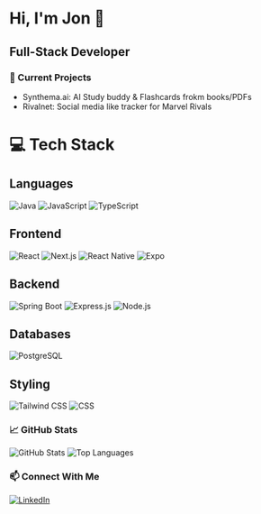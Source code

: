 # Hi, I'm Jon 👋

## Full-Stack Developer 

### 🔭 Current Projects
- Synthema.ai: AI Study buddy & Flashcards frokm books/PDFs
- Rivalnet: Social media like tracker for Marvel Rivals

# 💻 Tech Stack

## Languages
![Java](https://img.shields.io/badge/Java-ED8B00?style=for-the-badge&logo=openjdk&logoColor=white)
![JavaScript](https://img.shields.io/badge/JavaScript-F7DF1E?style=for-the-badge&logo=javascript&logoColor=black)
![TypeScript](https://img.shields.io/badge/TypeScript-007ACC?style=for-the-badge&logo=typescript&logoColor=white)

## Frontend
![React](https://img.shields.io/badge/React-20232A?style=for-the-badge&logo=react&logoColor=61DAFB)
![Next.js](https://img.shields.io/badge/Next.js-000000?style=for-the-badge&logo=next.js&logoColor=white)
![React Native](https://img.shields.io/badge/React_Native-20232A?style=for-the-badge&logo=react&logoColor=61DAFB)
![Expo](https://img.shields.io/badge/Expo-000020?style=for-the-badge&logo=expo&logoColor=white)

## Backend
![Spring Boot](https://img.shields.io/badge/Spring_Boot-6DB33F?style=for-the-badge&logo=spring-boot&logoColor=white)
![Express.js](https://img.shields.io/badge/Express.js-404D59?style=for-the-badge&logo=express&logoColor=white)
![Node.js](https://img.shields.io/badge/Node.js-339933?style=for-the-badge&logo=node.js&logoColor=white)

## Databases
![PostgreSQL](https://img.shields.io/badge/PostgreSQL-316192?style=for-the-badge&logo=postgresql&logoColor=white)

## Styling
![Tailwind CSS](https://img.shields.io/badge/Tailwind_CSS-38B2AC?style=for-the-badge&logo=tailwind-css&logoColor=white)
![CSS](https://img.shields.io/badge/CSS-1572B6?style=for-the-badge&logo=css3&logoColor=white)

### 📈 GitHub Stats
![GitHub Stats](https://github-readme-stats.vercel.app/api?username=TONKAFREAK&count_private=true&show_icons=true&theme=dark&hide=issues,contribs&hide_title=true&border_color=black&include_all_commits=true) ![Top Languages](https://github-readme-stats.vercel.app/api/top-langs/?username=TONKAFREAK&layout=compact&count_private=true&include_all_commits=true&hide=html,css)

### 📫 Connect With Me
[![LinkedIn](https://img.shields.io/badge/LinkedIn-Profile-blue?style=flat&logo=linkedin)](https://www.linkedin.com/in/solayjon/)
